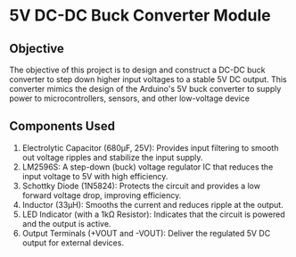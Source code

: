 # 5V DC-DC Buck Converter Module
## Objective
The objective of this project is to design and construct a DC-DC buck converter to step down higher input voltages to a stable 5V DC output. This converter mimics the design of the Arduino's 5V buck converter to supply power to microcontrollers, sensors, and other low-voltage device

## Components Used
1. Electrolytic Capacitor (680µF, 25V): Provides input filtering to smooth out voltage ripples and stabilize the input supply.
2. LM2596S: A step-down (buck) voltage regulator IC that reduces the input voltage to 5V with high efficiency.
3. Schottky Diode (1N5824): Protects the circuit and provides a low forward voltage drop, improving efficiency.
4. Inductor (33µH): Smooths the current and reduces ripple at the output.
5. LED Indicator (with a 1kΩ Resistor): Indicates that the circuit is powered and the output is active.
6. Output Terminals (+VOUT and -VOUT): Deliver the regulated 5V DC output for external devices.
